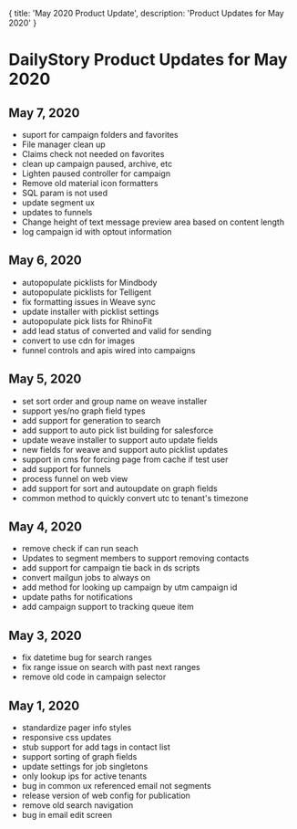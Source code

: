 {
	title: 'May 2020 Product Update',
	description: 'Product Updates for May 2020'
}
# DailyStory Product Updates for May 2020
## May 7, 2020
* suport for campaign folders and favorites
* File manager clean up
* Claims check not needed on favorites
* clean up campaign paused, archive, etc
* Lighten paused controller for campaign
* Remove old material icon formatters
* SQL param is not used
* update segment ux
* updates to funnels
* Change height of text message preview area based on content length
* log campaign id with optout information

## May 6, 2020
* autopopulate picklists for Mindbody
* autopopulate picklists for Telligent
* fix formatting issues in Weave sync
* update installer with picklist settings
* autopopulate pick lists for RhinoFit
* add lead status of converted and valid for sending
* convert to use cdn for images
* funnel controls and apis wired into campaigns

## May 5, 2020
* set sort order and group name on weave installer
* support yes/no graph field types
* add support for generation to search
* add support to auto pick list building for salesforce
* update weave installer to support auto update fields
* new fields for weave and support auto picklist updates
* support in cms for forcing page from cache if test user
* add support for funnels
* process funnel on web view
* add support for sort and autoupdate on graph fields
* common method to quickly convert utc to tenant's timezone

## May 4, 2020
* remove check if can run seach
* Updates to segment members to support removing contacts
* add support for campaign tie back in ds scripts
* convert mailgun jobs to always on
* add method for looking up campaign by utm campaign id
* update paths for notifications
* add campaign support to tracking queue item

## May 3, 2020
* fix datetime bug for search ranges
* fix range issue on search with past next ranges
* remove old code in campaign selector

## May 1, 2020
* standardize pager info styles
* responsive css updates
* stub support for add tags in contact list
* support sorting of graph fields
* update settings for job singletons
* only lookup ips for active tenants
* bug in common ux referenced email not segments
* release version of web config for publication
* remove old search navigation
* bug in email edit screen
